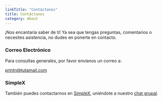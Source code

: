 ```yaml
---
linkTitle: "Contáctanos"
title: Contáctanos
category: About
---
```

¡Nos encantaría saber de ti! Ya sea que tengas preguntas, comentarios o necesites asistencia, no dudes en ponerte en contacto.

### Correo Electrónico
Para consultas generales, por favor envíanos un correo a:

[printn@tutamail.com](mailto:printn@tutamail.com)

### SimpleX
También puedes contactarnos en [SimpleX](https://simplex.chat/), uniéndote a nuestro [chat grupal](https://simplex.chat/contact#/?v=2-7&smp=smp%3A%2F%2FSkIkI6EPd2D63F4xFKfHk7I1UGZVNn6k1QWZ5rcyr6w%3D%40smp9.simplex.im%2FcfczJf7T628buhqA3Wx-R5Z8Qeb8Rm6O%23%2F%3Fv%3D1-3%26dh%3DMCowBQYDK2VuAyEAsuFeRqk-qIj6V3DaF651t7NnZZgaQdjIrVaanCtIjgs%253D%26srv%3Djssqzccmrcws6bhmn77vgmhfjmhwlyr3u7puw4erkyoosywgl67slqqd.onion&data=%7B%22groupLinkId%22%3A%220DamkEDZ2yoh6F7pbxsmRw%3D%3D%22%7D).